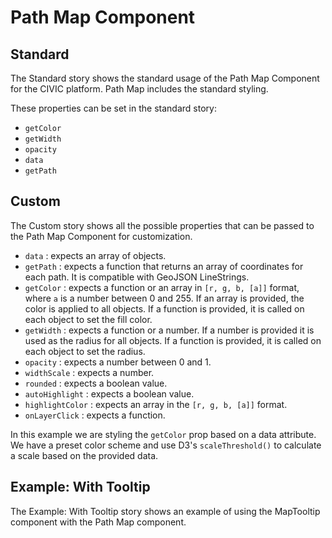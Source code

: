 # Path Map Component

## Standard

The Standard story shows the standard usage of the Path Map Component for the CIVIC platform. Path Map includes the standard styling.

These properties can be set in the standard story:

- `getColor`
- `getWidth`
- `opacity`
- `data`
- `getPath`

## Custom

The Custom story shows all the possible properties that can be passed to the Path Map Component for customization.

- `data` : expects an array of objects.
- `getPath` : expects a function that returns an array of coordinates for each path. It is compatible with GeoJSON LineStrings.
- `getColor` : expects a function or an array in `[r, g, b, [a]]` format, where `a` is a number between 0 and 255. If an array is provided, the color is applied to all objects. If a function is provided, it is called on each object to set the fill color.
- `getWidth` : expects a function or a number. If a number is provided it is used as the radius for all objects. If a function is provided, it is called on each object to set the radius.
- `opacity` : expects a number between 0 and 1.
- `widthScale` : expects a number.
- `rounded` : expects a boolean value.
- `autoHighlight` : expects a boolean value.
- `highlightColor` : expects an array in the `[r, g, b, [a]]` format.
- `onLayerClick` : expects a function.

In this example we are styling the `getColor` prop based on a data attribute. We have a preset color scheme and use D3's `scaleThreshold()` to calculate a scale based on the provided data.

## Example: With Tooltip

The Example: With Tooltip story shows an example of using the MapTooltip component with the Path Map component.
